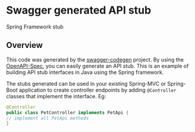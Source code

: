 
# Swagger generated API stub

Spring Framework stub


## Overview
This code was generated by the [swagger-codegen](https://github.com/swagger-api/swagger-codegen) project.
By using the [OpenAPI-Spec](https://github.com/swagger-api/swagger-core), you can easily generate an API stub.
This is an example of building API stub interfaces in Java using the Spring framework.

The stubs generated can be used in your existing Spring-MVC or Spring-Boot application to create controller endpoints
by adding ```@Controller``` classes that implement the interface. Eg:
```java
@Controller
public class PetController implements PetApi {
// implement all PetApi methods
}
```
